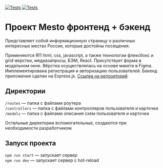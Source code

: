 [![Tests](https://github.com/fadeevdmy3751/express-mesto-gha/actions/workflows/tests-13-sprint.yml/badge.svg)](https://github.com/fadeevdmy3751/express-mesto-gha/actions/workflows/tests-13-sprint.yml) [![Tests](https://github.com/yandex-praktikum/express-mesto-gha/actions/workflows/tests-14-sprint.yml/badge.svg)](https://github.com/yandex-praktikum/express-mesto-gha/actions/workflows/tests-14-sprint.yml)
# Проект Mesto фронтенд + бэкенд

Представляет собой информационную страницу о различных интересных местах России, которые достойны посещения.

Применяются ЯП html, css, javascript, а также технологии флексбокс и grid-верстки, медиазапросы, БЭМ, React. Присутствует форма в модальном окне.
Вёрстка осуществлялась на основе макета в Figma. Имплементирована регистрация и авторизацию пользователей. Бекенд приложения сделан на Express.js.
[Ссылка на репозиторий](https://github.com/fadeevdmy3751/express-mesto-gha)

## Директории

`/routes` — папка с файлами роутера  
`/controllers` — папка с файлами контроллеров пользователя и карточки   
`/models` — папка с файлами описания схем пользователя и карточки  
  
Остальные директории вспомогательные, создаются при необходимости разработчиком

## Запуск проекта

`npm run start` — запускает сервер   
`npm run dev` — запускает сервер с hot-reload
